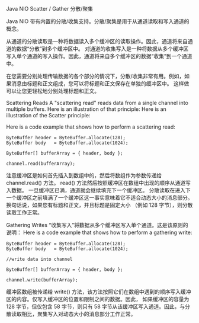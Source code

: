 Java NIO Scatter / Gather  分散/聚集

Java NIO 带有内置的分散/收集支持。分散/聚集是用于从通道读取和写入通道的概念。

从通道的分散读取是一种将数据读入多个缓冲区的读取操作。因此，通道将来自通道的数据“分散”到多个缓冲区中。
对通道的收集写入是一种将数据从多个缓冲区写入单个通道的写入操作。因此，通道将来自多个缓冲区的数据“收集”到一个通道中。

在您需要分别处理传输数据的各个部分的情况下，分散/收集非常有用。例如，如果消息由标题和正文组成，您可以将标题和正文保存在单独的缓冲区中。
这样做可以让您更轻松地分别处理标题和正文。

Scattering Reads
A "scattering read" reads data from a single channel into multiple buffers. Here is an illustration of that principle:
Here is an illustration of the Scatter principle:


Here is a code example that shows how to perform a scattering read:
```
ByteBuffer header = ByteBuffer.allocate(128);
ByteBuffer body   = ByteBuffer.allocate(1024);

ByteBuffer[] bufferArray = { header, body };

channel.read(bufferArray);
```

注意缓冲区是如何首先插入到数组中的，然后将数组作为参数传递给 channel.read() 方法。 read() 方法然后按照缓冲区在数组中出现的顺序从通道写入数据。
一旦缓冲区已满，通道就会继续填充下一个缓冲区。
分散读取在进入下一个缓冲区之前填满了一个缓冲区这一事实意味着它不适合动态大小的消息部分。换句话说，如果您有标题和正文，并且标题是固定大小
（例如 128 字节），则分散读取工作正常。



Gathering Writes
“收集写入”将数据从多个缓冲区写入单个通道。这是该原则的说明：
Here is a code example that shows how to perform a gathering write:
```
ByteBuffer header = ByteBuffer.allocate(128);
ByteBuffer body   = ByteBuffer.allocate(1024);

//write data into channel

ByteBuffer[] bufferArray = { header, body };

channel.write(bufferArray);
```

缓冲区数组被传递给 write() 方法，该方法按照它们在数组中遇到的顺序写入缓冲区的内容。仅写入缓冲区的位置和限制之间的数据。因此，
如果缓冲区的容量为 128 字节，但仅包含 58 字节，则只有 58 字节从该缓冲区写入通道。因此，与分散读取相比，聚集写入对动态大小的消息部分工作正常。